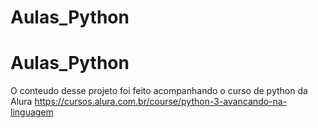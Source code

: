 ﻿# Aulas_Python

# Aulas_Python

O conteudo desse projeto foi feito acompanhando o curso de python da Alura https://cursos.alura.com.br/course/python-3-avancando-na-linguagem
